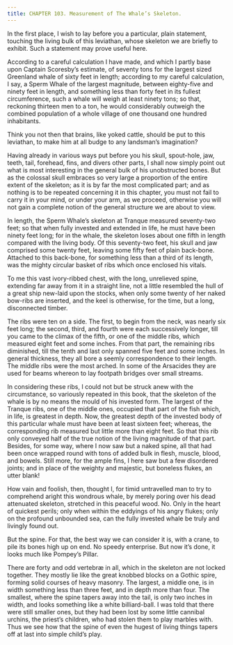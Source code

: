 ```yaml
---
title: CHAPTER 103. Measurement of The Whale’s Skeleton.
---
```


In the first place, I wish to lay before you a particular, plain statement, touching the living bulk of this leviathan, whose skeleton we are briefly to exhibit. Such a statement may prove useful here.

According to a careful calculation I have made, and which I partly base upon Captain Scoresby’s estimate, of seventy tons for the largest sized Greenland whale of sixty feet in length; according to my careful calculation, I say, a Sperm Whale of the largest magnitude, between eighty-five and ninety feet in length, and something less than forty feet in its fullest circumference, such a whale will weigh at least ninety tons; so that, reckoning thirteen men to a ton, he would considerably outweigh the combined population of a whole village of one thousand one hundred inhabitants.

Think you not then that brains, like yoked cattle, should be put to this leviathan, to make him at all budge to any landsman’s imagination?

Having already in various ways put before you his skull, spout-hole, jaw, teeth, tail, forehead, fins, and divers other parts, I shall now simply point out what is most interesting in the general bulk of his unobstructed bones. But as the colossal skull embraces so very large a proportion of the entire extent of the skeleton; as it is by far the most complicated part; and as nothing is to be repeated concerning it in this chapter, you must not fail to carry it in your mind, or under your arm, as we proceed, otherwise you will not gain a complete notion of the general structure we are about to view.

In length, the Sperm Whale’s skeleton at Tranque measured seventy-two feet; so that when fully invested and extended in life, he must have been ninety feet long; for in the whale, the skeleton loses about one fifth in length compared with the living body. Of this seventy-two feet, his skull and jaw comprised some twenty feet, leaving some fifty feet of plain back-bone. Attached to this back-bone, for something less than a third of its length, was the mighty circular basket of ribs which once enclosed his vitals.

To me this vast ivory-ribbed chest, with the long, unrelieved spine, extending far away from it in a straight line, not a little resembled the hull of a great ship new-laid upon the stocks, when only some twenty of her naked bow-ribs are inserted, and the keel is otherwise, for the time, but a long, disconnected timber.

The ribs were ten on a side. The first, to begin from the neck, was nearly six feet long; the second, third, and fourth were each successively longer, till you came to the climax of the fifth, or one of the middle ribs, which measured eight feet and some inches. From that part, the remaining ribs diminished, till the tenth and last only spanned five feet and some inches. In general thickness, they all bore a seemly correspondence to their length. The middle ribs were the most arched. In some of the Arsacides they are used for beams whereon to lay footpath bridges over small streams.

In considering these ribs, I could not but be struck anew with the circumstance, so variously repeated in this book, that the skeleton of the whale is by no means the mould of his invested form. The largest of the Tranque ribs, one of the middle ones, occupied that part of the fish which, in life, is greatest in depth. Now, the greatest depth of the invested body of this particular whale must have been at least sixteen feet; whereas, the corresponding rib measured but little more than eight feet. So that this rib only conveyed half of the true notion of the living magnitude of that part. Besides, for some way, where I now saw but a naked spine, all that had been once wrapped round with tons of added bulk in flesh, muscle, blood, and bowels. Still more, for the ample fins, I here saw but a few disordered joints; and in place of the weighty and majestic, but boneless flukes, an utter blank!

How vain and foolish, then, thought I, for timid untravelled man to try to comprehend aright this wondrous whale, by merely poring over his dead attenuated skeleton, stretched in this peaceful wood. No. Only in the heart of quickest perils; only when within the eddyings of his angry flukes; only on the profound unbounded sea, can the fully invested whale be truly and livingly found out.

But the spine. For that, the best way we can consider it is, with a crane, to pile its bones high up on end. No speedy enterprise. But now it’s done, it looks much like Pompey’s Pillar.

There are forty and odd vertebræ in all, which in the skeleton are not locked together. They mostly lie like the great knobbed blocks on a Gothic spire, forming solid courses of heavy masonry. The largest, a middle one, is in width something less than three feet, and in depth more than four. The smallest, where the spine tapers away into the tail, is only two inches in width, and looks something like a white billiard-ball. I was told that there were still smaller ones, but they had been lost by some little cannibal urchins, the priest’s children, who had stolen them to play marbles with. Thus we see how that the spine of even the hugest of living things tapers off at last into simple child’s play.